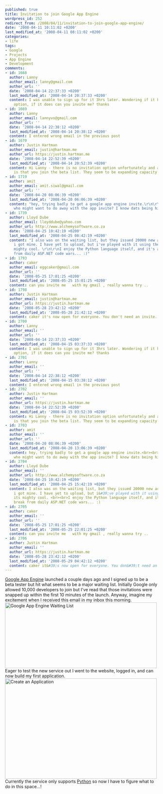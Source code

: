```yaml
---
published: true
title: Invitation to join Google App Engine
wordpress_id: 252
redirect_from: /2008/04/11/invitation-to-join-google-app-engine/
date: '2008-04-11 10:11:02 +0200'
last_modified_at: '2008-04-11 08:11:02 +0200'
categories:
- life
tags:
- Google
- Projects
- App Engine
- Development
comments:
- id: 1668
  author: Lanny
  author_email: lanny@gmail.com
  author_url: ''
  date: '2008-04-14 22:37:33 +0200'
  last_modified_at: '2008-04-14 20:37:33 +0200'
  content: I was unable to sign up for it 3hrs later. Wondering if it has an invitation
    option, if it does can you invite me? thanks
- id: 1669
  author: Lanny
  author_email: lannyvo@gmail.com
  author_url: ''
  date: '2008-04-14 22:38:12 +0200'
  last_modified_at: '2008-04-14 20:38:12 +0200'
  content: I entered wrong email in the previous post
- id: 1670
  author: Justin Hartman
  author_email: justin@hartman.me
  author_url: https://justin.hartman.me
  date: '2008-04-14 22:52:39 +0200'
  last_modified_at: '2008-04-14 20:52:39 +0200'
  content: Hi Lanny - there is no invitation option unfortunately and all I can suggest
    is that you join the beta list. They seem to be expanding capacity rather quickly!
- id: 1719
  author: amit
  author_email: amit.siwal@gmail.com
  author_url: ''
  date: '2008-04-20 08:06:39 +0200'
  last_modified_at: '2008-04-20 06:06:39 +0200'
  content: "hey, trying badly to get a google app engine invite.\r\n\r\nYou know anyone
    who might want to do away with the app invite? I know dats being highly optimistic......"
- id: 1739
  author: Lloyd Dube
  author_email: lloyddube@yahoo.com
  author_url: http://www.alchemysoftware.co.za
  date: '2008-04-25 10:42:19 +0200'
  last_modified_at: '2008-04-25 08:42:19 +0200'
  content: "I also was on the waiting list, but they issued 20000 new accounts and
    i got mine. I have yet to upload, but i've played with it using the SDK and its
    mighty cool. \r\n\r\nI enjoy the Python language itself, and it's a welcome break
    from daily ASP.NET code wars... :)"
- id: 1793
  author: caker
  author_email: eggcaker@gmail.com
  author_url: ''
  date: '2008-05-25 17:01:25 +0200'
  last_modified_at: '2008-05-25 15:01:25 +0200'
  content: can you invite me   with my gmail , really wanna try ..
- id: 1798
  author: Justin Hartman
  author_email: justin@hartman.me
  author_url: https://justin.hartman.me
  date: '2008-05-28 23:42:12 +0200'
  last_modified_at: '2008-05-28 21:42:12 +0200'
  content: caker it's now open for everyone. You don't need an invite.
- id: 2700
  author: Lanny
  author_email: ''
  author_url: ''
  date: '2008-04-14 22:37:33 +0200'
  last_modified_at: '2008-04-15 03:37:33 +0200'
  content: I was unable to sign up for it 3hrs later. Wondering if it has an invitation
    option, if it does can you invite me? thanks
- id: 2701
  author: Lanny
  author_email: ''
  author_url: ''
  date: '2008-04-14 22:38:12 +0200'
  last_modified_at: '2008-04-15 03:38:12 +0200'
  content: I entered wrong email in the previous post
- id: 2702
  author: Justin Hartman
  author_email: ''
  author_url: https://justin.hartman.me
  date: '2008-04-14 22:52:39 +0200'
  last_modified_at: '2008-04-15 03:52:39 +0200'
  content: Hi Lanny - there is no invitation option unfortunately and all I can suggest
    is that you join the beta list. They seem to be expanding capacity rather quickly!
- id: 2703
  author: amit
  author_email: ''
  author_url: ''
  date: '2008-04-20 08:06:39 +0200'
  last_modified_at: '2008-04-20 13:06:39 +0200'
  content: hey, trying badly to get a google app engine invite.<br><br>You know anyone
    who might want to do away with the app invite? I know dats being highly optimistic......
- id: 2704
  author: Lloyd Dube
  author_email: ''
  author_url: http://www.alchemysoftware.co.za
  date: '2008-04-25 10:42:19 +0200'
  last_modified_at: '2008-04-25 15:42:19 +0200'
  content: I also was on the waiting list, but they issued 20000 new accounts and
    i got mine. I have yet to upload, but i&#39;ve played with it using the SDK and
    its mighty cool. <br><br>I enjoy the Python language itself, and it&#39;s a welcome
    break from daily ASP.NET code wars... :)
- id: 2705
  author: caker
  author_email: ''
  author_url: ''
  date: '2008-05-25 17:01:25 +0200'
  last_modified_at: '2008-05-25 22:01:25 +0200'
  content: can you invite me   with my gmail , really wanna try ..
- id: 2706
  author: Justin Hartman
  author_email: ''
  author_url: https://justin.hartman.me
  date: '2008-05-28 23:42:12 +0200'
  last_modified_at: '2008-05-29 04:42:12 +0200'
  content: caker it&#39;s now open for everyone. You don&#39;t need an invite.
---
```

<a href="http://appengine.google.com/">Google App Engine</a> launched a couple days ago and I signed up to be a beta tester but hit what seems to be a major waiting list. Initially Google only allowed 10,000 developers to join but I've read that those invitations were snapped up within the first 10 minutes of the launch. 
Anyway, imagine my excitement when I received this email in my inbox this morning.
<a href="http://www.flickr.com/photos/justinhartman/2404444819/" title="Google App Engine Waiting List by Justin Hartman, on Flickr"><img src="http://farm3.static.flickr.com/2131/2404444819_b3fb966fd6.jpg" width="500" height="216" alt="Google App Engine Waiting List" /></a>
Eager to test the new service out I went to the website, logged in, and can now build my first application.
<a href="http://www.flickr.com/photos/justinhartman/2404456241/" title="Create an Application by Justin Hartman, on Flickr"><img src="http://farm4.static.flickr.com/3013/2404456241_e9d57fe5d8.jpg" width="500" height="330" alt="Create an Application" /></a>
Currently the service only supports <a href="http://en.wikipedia.org/wiki/Python_(programming_language)">Python</a> so now I have to figure what to do in this space...!
